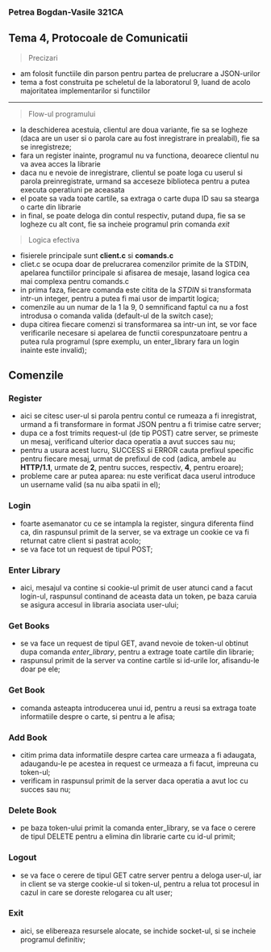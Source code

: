 ### Petrea Bogdan-Vasile 321CA

## Tema 4, Protocoale de Comunicatii

> Precizari
- am folosit functiile din parson pentru partea de prelucrare a JSON-urilor
- tema a fost construita pe scheletul de la laboratorul 9, luand de acolo majoritatea implementarilor si functiilor

--- 

> Flow-ul programului
- la deschiderea acestuia, clientul are doua variante, fie sa se logheze (daca are un user si o parola care au fost inregistrare in prealabil), fie sa se inregistreze;
- fara un register inainte, programul nu va functiona, deoarece clientul nu va avea acces la librarie
- daca nu e nevoie de inregistrare, clientul se poate loga cu userul si parola preinregistrate, urmand sa acceseze biblioteca pentru a putea executa operatiuni pe aceasata
- el poate sa vada toate cartile, sa extraga o carte dupa ID sau sa stearga o carte din librarie
- in final, se poate deloga din contul respectiv, putand dupa, fie sa se logheze cu alt cont, fie sa incheie programul prin comanda *exit*

> Logica efectiva
- fisierele principale sunt **client.c** si **comands.c**
- cliet.c se ocupa doar de prelucrarea comenzilor primite de la STDIN, apelarea functiilor principale si afisarea de mesaje, lasand logica cea mai complexa pentru comands.c
- in prima faza, fiecare comanda este citita de la *STDIN* si transformata intr-un integer, pentru a putea fi mai usor de impartit logica;
- comenzile au un numar de la 1 la 9, 0 semnificand faptul ca nu a fost introdusa o comanda valida (default-ul de la switch case);
- dupa citirea fiecare comenzi si transformarea sa intr-un int, se vor face verificarile necesare si apelarea de functii corespunzatoare pentru a putea rula programul (spre exemplu, un enter_library fara un login inainte este invalid);

## Comenzile
### Register
- aici se citesc user-ul si parola pentru contul ce rumeaza a fi inregistrat, urmand a fi transformare in format JSON pentru a fi trimise catre server;
- dupa ce a fost trimits request-ul (de tip POST) catre server, se primeste un mesaj, verificand ulterior daca operatia a avut succes sau nu;
- pentru a usura acest lucru, SUCCESS si ERROR cauta prefixul specific pentru fiecare mesaj, urmat de prefixul de cod (adica, ambele au **HTTP/1.1**, urmate de **2**, pentru succes, respectiv, **4**, pentru eroare);
- probleme care ar putea aparea: nu este verificat daca userul introduce un username valid (sa nu aiba spatii in el);

### Login
- foarte asemanator cu ce se intampla la register, singura diferenta fiind ca, din raspunsul primit de la server, se va extrage un cookie ce va fi returnat catre client si pastrat acolo;
- se va face tot un request de tipul POST;

### Enter Library
- aici, mesajul va contine si cookie-ul primit de user atunci cand a facut login-ul, raspunsul continand de aceasta data un token, pe baza caruia se asigura accesul in libraria asociata user-ului;

### Get Books
- se va face un request de tipul GET, avand nevoie de token-ul obtinut dupa comanda *enter_library*, pentru a extrage toate cartile din librarie;
- raspunsul primit de la server va contine cartile si id-urile lor, afisandu-le doar pe ele;

### Get Book
- comanda asteapta introducerea unui id, pentru a reusi sa extraga toate informatiile despre o carte, si pentru a le afisa;

### Add Book
- citim prima data informatiile despre cartea care urmeaza a fi adaugata, adaugandu-le pe acestea in request ce urmeaza a fi facut, impreuna cu token-ul;
- verificam in raspunsul primit de la server daca operatia a avut loc cu succes sau nu;

### Delete Book
- pe baza token-ului primit la comanda enter_library, se va face o cerere de tipul DELETE pentru a elimina din librarie carte cu id-ul primit;

### Logout
- se va face o cerere de tipul GET catre server pentru a deloga user-ul, iar in client se va sterge cookie-ul si token-ul, pentru a relua tot procesul in cazul in care se doreste relogarea cu alt user;

### Exit
- aici, se elibereaza resursele alocate, se inchide socket-ul, si se incheie programul definitiv;
